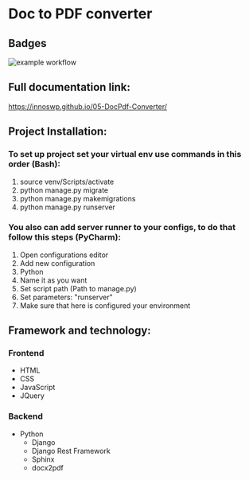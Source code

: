 # Doc to PDF converter

## Badges
![example workflow](https://github.com/InnoSWP/05-DocPdf-Converter/actions/workflows/Build/badge.svg)

## Full documentation link:
https://innoswp.github.io/05-DocPdf-Converter/

## Project Installation:
### To set up project set your virtual env use commands in this order (Bash):
1. source venv/Scripts/activate
2. python manage.py migrate
3. python manage.py makemigrations
4. python manage.py runserver

### You also can add server runner to your configs, to do that follow this steps (PyCharm):
1. Open configurations editor
2. Add new configuration
3. Python
4. Name it as you want
5. Set script path (Path to manage.py)
6. Set parameters: "runserver"
7. Make sure that here is configured your environment


## Framework and technology:
### Frontend

- HTML
- CSS
- JavaScript
- JQuery

### Backend

- Python
  - Django
  - Django Rest Framework
  - Sphinx
  - docx2pdf
